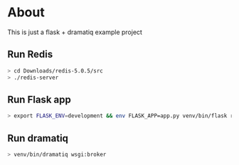 # About
This is just a flask + dramatiq example project

## Run Redis
```bash
> cd Downloads/redis-5.0.5/src
> ./redis-server
```

## Run Flask app
```bash
> export FLASK_ENV=development && env FLASK_APP=app.py venv/bin/flask run
```

## Run dramatiq
```bash
> venv/bin/dramatiq wsgi:broker
``` 